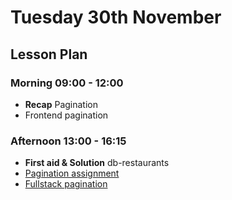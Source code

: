 # Tuesday 30th November

## Lesson Plan

### Morning 09:00 - 12:00

+ **Recap** Pagination
+ Frontend pagination

### Afternoon 13:00 - 16:15

+ **First aid & Solution** db-restaurants
+ [Pagination assignment](https://github.com/FrancoSpeziali/db-pagination)
+ [Fullstack pagination](https://github.com/FrancoSpeziali/fullstack-pagination)
